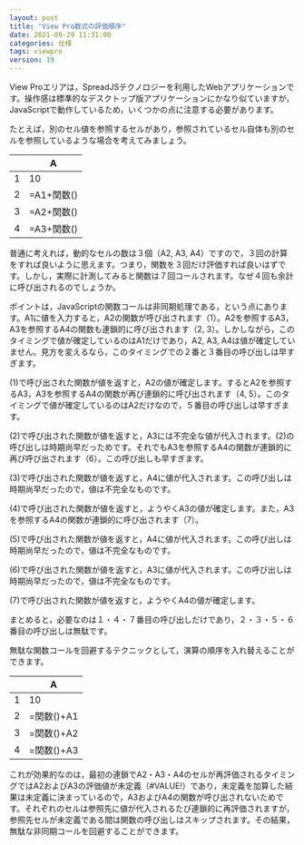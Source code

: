 ```yaml
---
layout: post
title: "View Pro数式の評価順序"
date: 2021-09-29 11:31:00
categories: 仕様
tags: viewpro
version: 19
---
```


View Proエリアは，SpreadJSテクノロジーを利用したWebアプリケーションです。操作感は標準的なデスクトップ版アプリケーションにかなり似ていますが，JavaScriptで動作しているため，いくつかの点に注意する必要があります。

たとえば，別のセル値を参照するセルがあり，参照されているセル自体も別のセルを参照しているような場合を考えてみましょう。
	
|    |   A   | 
| ---- | ---- | 
|  1  |  10 |
|  2  |  =A1+関数() |
|  3  |  =A2+関数() | 
|  4  |  =A3+関数() |

普通に考えれば，動的なセルの数は３個（A2, A3, A4）ですので，３回の計算をすれば良いように思えます。つまり，関数を３回だけ評価すれば良いはずです。しかし，実際に計測してみると関数は７回コールされます。なぜ４回も余計に呼び出されるのでしょうか。

ポイントは，JavaScriptの関数コールは非同期処理である，という点にあります。A1に値を入力すると，A2の関数が呼び出されます（1）。A2を参照するA3，A3を参照するA4の関数も連鎖的に呼び出されます（2, 3）。しかしながら，このタイミングで値が確定しているのはA1だけであり，A2, A3, A4は値が確定していません。見方を変えるなら，このタイミングでの２番と３番目の呼び出しは早すぎます。

(1)で呼び出された関数が値を返すと，A2の値が確定します。するとA2を参照するA3，A3を参照するA4の関数が再び連鎖的に呼び出されます（4, 5）。このタイミングで値が確定しているのはA2だけなので，５番目の呼び出しは早すぎます。

(2)で呼び出された関数が値を返すと，A3には不完全な値が代入されます。(2)の呼び出しは時期尚早だっためです。それでもA3を参照するA4の関数が連鎖的に再び呼び出されます（6）。この呼び出しも早すぎます。

(3)で呼び出された関数が値を返すと，A4に値が代入されます。この呼び出しは時期尚早だったので，値は不完全なものです。

(4)で呼び出された関数が値を返すと，ようやくA3の値が確定します。また，A3を参照するA4の関数が連鎖的に呼び出されます（7）。

(5)で呼び出された関数が値を返すと，A4に値が代入されます。この呼び出しは時期尚早だったので，値は不完全なものです。

(6)で呼び出された関数が値を返すと，A3に値が代入されます。この呼び出しは時期尚早だったので，値は不完全なものです。

(7)で呼び出された関数が値を返すと，ようやくA4の値が確定します。

まとめると，必要なのは１・４・７番目の呼び出しだけであり，２・３・５・６番目の呼び出しは無駄です。

無駄な関数コールを回避するテクニックとして，演算の順序を入れ替えることができます。

|    |   A   | 
| ---- | ---- | 
|  1  |  10 |
|  2  |  =関数()+A1 |
|  3  |  =関数()+A2 | 
|  4  |  =関数()+A3 |

これが効果的なのは，最初の連鎖でA2・A3・A4のセルが再評価されるタイミングではA2およびA3の評価値が未定義（#VALUE!）であり，未定義を加算した結果は未定義に決まっているので，A3およびA4の関数が呼び出されないためです。それぞれのセルは参照先に値が代入されるたび連鎖的に再評価されますが，参照先セルが未定義である間は関数の呼び出しはスキップされます。その結果，無駄な非同期コールを回避することができます。
